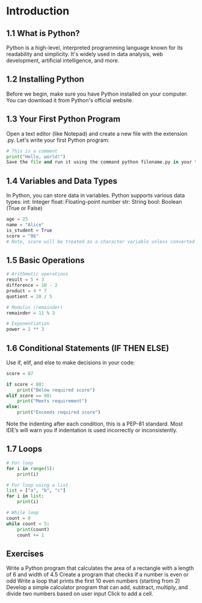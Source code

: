 # Introduction

## 1.1 What is Python?
Python is a high-level, interpreted programming language known for its readability and simplicity. It's widely used in data analysis, web development, artificial intelligence, and more.

## 1.2 Installing Python
Before we begin, make sure you have Python installed on your computer. You can download it from Python's official website.

## 1.3 Your First Python Program
Open a text editor (like Notepad) and create a new file with the extension .py. Let's write your first Python program:

``` py
# This is a comment 
print("Hello, world!")
Save the file and run it using the command python filename.py in your terminal.
```

## 1.4 Variables and Data Types
In Python, you can store data in variables. Python supports various data types:
int: Integer
float: Floating-point number
str: String
bool: Boolean (True or False)
``` py
age = 25 
name = "Alice" 
is_student = True
score = "86"
# Note, score will be treated as a character variable unless converted
```

## 1.5 Basic Operations
``` py
# Arithmetic operations 
result = 5 + 3 
difference = 10 - 2 
product = 4 * 7 
quotient = 20 / 5 

# Modulus (remainder) 
remainder = 11 % 3 

# Exponentiation 
power = 2 ** 3
```
## 1.6 Conditional Statements (IF THEN ELSE)
Use if, elif, and else to make decisions in your code:
``` py
score = 87

if score < 80: 
    print("Below required score") 
elif score == 80: 
    print("Meets requirement") 
else: 
    print("Exceeds required score")
```
Note the indenting after each condition, this is a PEP-81 standard. Most IDE’s will warn you if indentation is used incorrectly or inconsistently.

## 1.7 Loops
``` py
# For loop 
for i in range(5): 
    print(i) 

# For loop using a list
list = ["a", "b", "c"]
for i in list: 
    print(i) 

# While loop 
count = 0 
while count < 5: 
    print(count) 
    count += 1
```
## Exercises
Write a Python program that calculates the area of a rectangle with a length of 6 and width of 4.5
Create a program that checks if a number is even or odd
Write a loop that prints the first 10 even numbers (starting from 2)
Develop a simple calculator program that can add, subtract, multiply, and divide two numbers based on user input
Click to add a cell.
